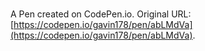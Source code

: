 # 

A Pen created on CodePen.io. Original URL: [https://codepen.io/gavin178/pen/abLMdVa](https://codepen.io/gavin178/pen/abLMdVa).


